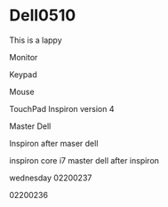 # Dell0510
This is a lappy

Monitor

Keypad

Mouse

TouchPad
Inspiron
version 4

Master Dell


Inspiron after maser dell

inspiron core i7
master dell after inspiron

wednesday
02200237

02200236

